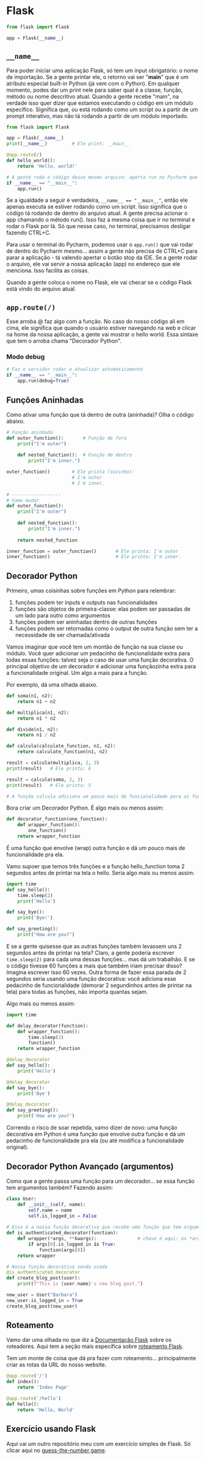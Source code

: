 # Flask

```python
from flask import Flask

app = Flask(__name__)
```

## `__name__`

Para poder iniciar uma aplicação Flask, só tem um input obrigatório: o nome de importação. Se a gente printar ele, o 
retorno vai ser "__main__" que é um atributo especial built-in Python (já vem com o Python). Em qualquer momento, 
podes dar um print nele para saber qual é a classe, função, método ou nome descritivo atual. Quando a gente recebe 
"main", na verdade isso quer dizer que estamos executando o código em um módulo específico. Significa que, ou está 
rodando como um script ou a partir de um prompt interativo, mas não tá rodando a partir de um módulo importado. 

```python
from flask import Flask

app = Flask(__name__)
print(__name__)         # Ele print: __main__

@app.route(/)
def hello_world():
    return 'Hello, world!'

# A gente roda o código desse mesmo arquivo: aperta run no Pycharm que funciona 
if __name__ == "__main__":
    app.run()
```

Se a igualdade a seguir é verdadeira, `__name__ == "__main__"`, então ele apenas executa se estiver rodando como um 
script. Isso significa que o código tá rodando de dentro do arquivo atual. A gente precisa acionar o app chamando o 
método run(). Isso faz a mesma coisa que ir no terminal e rodar o Flask por lá. Só que nesse caso, no terminal, 
precisamos desligar fazendo CTRL+C. 

Para usar o terminal do Pycharm, podemos usar o `app.run()` que vai rodar de dentro do Pycharm mesmo... assim a 
gente não precisa de CTRL+C para parar a aplicação - tá valendo apertar o botão stop da IDE. Se a gente rodar o 
arquivo, ele vai servir a nossa aplicação (app) no endereço que ele menciona. Isso facilita as coisas. 

Quando a gente coloca o nome no Flask, ele vai checar se o código Flask está vindo do arquivo atual. 

## `app.route(/)`

Esse arroba @ faz algo com a função. No caso do nosso código ali em cima, ele significa que quando o usuário estiver 
navegando na web e clicar na home da nossa aplicação, a gente vai mostrar o hello world. Essa sintaxe que tem o 
arroba chama "Decorador Python". 


### Modo debug

```python
# Faz o servidor rodar e atualizar automaticamente
if __name__ == "__main__":
    app.run(debug=True)
```

## Funções Aninhadas

Como ativar uma função que tá dentro de outra (aninhada)? Olha o código abaixo.

```python
# Função aninhada 
def outer_function():       # Função de fora
    print("I'm outer")
    
    def nested_function():  # Função de dentro
        print("I'm inner.")

outer_function()        # Ele printa (sozinho):
                        # I'm outer
                        # I'm inner.
                        
# ------------------
# Vamo mudar
def outer_function():
    print("I'm outer")
    
    def nested_function():
        print("I'm inner.")
    
    return nested_function

inner_function = outer_function()       # Ele printa: I'm outer
inner_function()                        # Ele printa: I'm inner.
```

## Decorador Python

Primeiro, umas coisinhas sobre funções em Python para relembrar:

1. funções podem ter inputs e outputs nas funcionalidades
2. funções são objetos de primeira-classe: elas podem ser passadas de um lado para outro como argumentos
3. funções podem ser aninhadas dentro de outras funções
4. funções podem ser retornadas como o output de outra função sem ter a necessidade de ser chamada/ativada

Vamos imaginar que você tem um montão de função na sua classe ou módulo. Você quer adicionar um pedacinho de 
funcionalidade extra para todas essas funções: talvez seja o caso de usar uma função decorativa. O principal 
objetivo de um decorador é adicionar uma funçãozinha extra para a funcionalidade original. Um algo a mais para a 
função. 

Por exemplo, dá uma olhada abaixo. 

```python
def soma(n1, n2):
    return n1 + n2

def multiplica(n1, n2):
    return n1 * n2

def divide(n1, n2):
    return n1 / n2 

def calcula(calculate_function, n1, n2):
    return calculate_function(n1, n2)

result = calcula(multiplica, 2, 3)
print(result)   # Ele printa: 6

result = calcula(soma, 2, 3)
print(result)   # Ele printa: 5

# A função calcula adiciona um pouco mais de funcionalidade para as funções declaradas lá em cima
```

Bora criar um Decorador Python. É algo mais ou menos assim:

```python
def decorator_function(one_function):
    def wrapper_function():
        one_function() 
    return wrapper_function 
```

É uma função que envolve (wrap) outra função e dá um pouco mais de funcionalidade pra ela. 

Vamo supoer que temos três funções e a função hello_function toma 2 segundos antes de printar na tela o hello. Seria 
algo mais ou menos assim:

```python
import time
def say_hello():
    time.sleep(2)
    print('Hello')

def say_bye():
    print('Bye!')

def say_greeting():
    print("How are you?")
```

E se a gente quisesse que as outras funções também levassem uns 2 segundos antes de printar na tela? Claro, a gente 
poderia escrever `time.sleep(2)` para cada uma dessas funções... mas dá um trabalhão. E se o código tivesse 60 
funções a mais que também iriam precisar disso? Imagina escrever isso 60 vezes. Outra forma de fazer essa parada de 
2 segundos seria usando uma função decorativa: você adiciona esse pedacinho de funcionalidade (demorar 2 segundinhos 
antes de printar na tela) para todas as funções, não importa quantas sejam. 

Algo mais ou menos assim:

```python
import time 

def delay_decorator(function):
    def wrapper_function():
        time.sleep(2)
        function()
    return wrapper_function

@delay_decorator
def say_hello():
    print('Hello')

@delay_decorator
def say_bye():
    print('Bye')

@delay_decorator
def say_greeting():
    print('How are you?')
```

Correndo o risco de soar repetida, vamo dizer de novo: uma função decorativa em Python é uma função que envolve 
outra função e dá um pedacinho de funcionalidade pra ela (ou até modifica a funcionalidade original).


## Decorador Python Avançado (argumentos)

Como que a gente passa uma função para um decorador... se essa função tem argumentos também? Fazendo assim:

```python
class User:
    def __init__(self, name):
        self.name = name
        self.is_logged_in = False
        
# Essa é a nossa função decorativa que recebe uma função que tem argumentos
def is_authenticated_decorator(function):
    def wrapper(*args, **kwargs):               # chave é aqui: os *args e **kwargs
        if args[0].is_logged_in is True:
            function(args[0])
    return wrapper

# Nossa função decorativa sendo usada
@is_authenticated_decorator
def create_blog_post(user):
    print(f"This is {user.name}'s new blog post.")

new_user = User("Barbara")
new_user.is_logged_in = True
create_blog_post(new_user)
```

## Roteamento 

Vamo dar uma olhada no que diz a [Documentação Flask](https://flask.palletsprojects.com/en/2.2.x/) sobre os 
roteadores. Aqui tem a seção mais específica sobre [roteamento Flask](https://flask.palletsprojects.com/en/2.2.x/quickstart/#routing).

Tem um monte de coisa que dá pra fazer com roteamento... principalmente criar as rotas da URL do nosso website. 

```python
@app.route('/')
def index():
    return 'Index Page'

@app.route('/hello')
def hello():
    return 'Hello, World'
```

## Exercício usando Flask 

Aqui vai um outro repositório meu com um exercício simples de Flask. Só clicar aqui no [guess-the-number game](https://github.com/barbaracalderon/flask-higher-lower).
